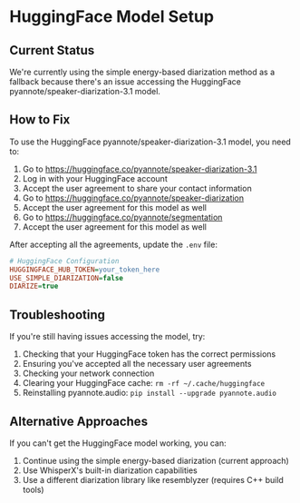 # HuggingFace Model Setup

## Current Status

We're currently using the simple energy-based diarization method as a fallback because there's an issue accessing the HuggingFace pyannote/speaker-diarization-3.1 model.

## How to Fix

To use the HuggingFace pyannote/speaker-diarization-3.1 model, you need to:

1. Go to https://huggingface.co/pyannote/speaker-diarization-3.1
2. Log in with your HuggingFace account
3. Accept the user agreement to share your contact information
4. Go to https://huggingface.co/pyannote/speaker-diarization
5. Accept the user agreement for this model as well
6. Go to https://huggingface.co/pyannote/segmentation
7. Accept the user agreement for this model as well

After accepting all the agreements, update the `.env` file:

```ini
# HuggingFace Configuration
HUGGINGFACE_HUB_TOKEN=your_token_here
USE_SIMPLE_DIARIZATION=false
DIARIZE=true
```

## Troubleshooting

If you're still having issues accessing the model, try:

1. Checking that your HuggingFace token has the correct permissions
2. Ensuring you've accepted all the necessary user agreements
3. Checking your network connection
4. Clearing your HuggingFace cache: `rm -rf ~/.cache/huggingface`
5. Reinstalling pyannote.audio: `pip install --upgrade pyannote.audio`

## Alternative Approaches

If you can't get the HuggingFace model working, you can:

1. Continue using the simple energy-based diarization (current approach)
2. Use WhisperX's built-in diarization capabilities
3. Use a different diarization library like resemblyzer (requires C++ build tools)
